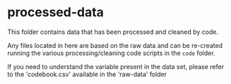 # processed-data

This folder contains data that has been processed and cleaned by code.

Any files located in here are based on the raw data and can be re-created running the various processing/cleaning code scripts in the `code` folder.

If you need to understand the variable present in the data set, please refer to the 'codebook.csv' available in the 'raw-data' folder